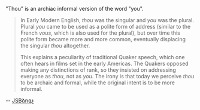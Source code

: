 "Thou" is an archiac informal version of the word "you". 

> In Early Modern English, _thou_ was the singular and _you_ was the plural. Plural _you_ came to be used as a polite form of address (similar to the French _vous_, which is also used for the plural), but over time this polite form became more and more common, eventually displacing the singular _thou_ altogether.
> 
> This explains a peculiarity of traditional Quaker speech, which one often hears in films set in the early Americas. The Quakers opposed making any distinctions of rank, so they insisted on addressing everyone as _thou_, not as _you_. The irony is that today we perceive _thou_ to be archaic and formal, while the original intent is to be more informal.

-- [JSBձոգչ](https://english.stackexchange.com/a/9782)